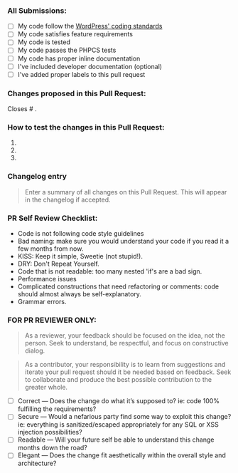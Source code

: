 ### All Submissions:

* [ ] My code follow the [WordPress' coding standards](https://make.wordpress.org/core/handbook/best-practices/coding-standards/)
* [ ] My code satisfies feature requirements
* [ ] My code is tested
* [ ] My code passes the PHPCS tests
* [ ] My code has proper inline documentation
* [ ] I've included developer documentation (optional)
* [ ] I've added proper labels to this pull request

<!-- Mark completed items with an [x] -->

<!-- You can erase any parts of this template not applicable to your Pull Request. -->

### Changes proposed in this Pull Request:

<!-- Describe the changes made to this Pull Request and the reason for such changes. -->

Closes # .

### How to test the changes in this Pull Request:

1.
2.
3.



### Changelog entry

> Enter a summary of all changes on this Pull Request. This will appear in the changelog if accepted.


### PR Self Review Checklist:

* Code is not following code style guidelines
* Bad naming: make sure you would understand your code if you read it a few months from now.
* KISS: Keep it simple, Sweetie (not stupid!).
* DRY: Don't Repeat Yourself.
* Code that is not readable: too many nested 'if's are a bad sign.
* Performance issues
* Complicated constructions that need refactoring or comments: code should almost always be self-explanatory.
* Grammar errors.


### FOR PR REVIEWER ONLY:

> As a reviewer, your feedback should be focused on the idea, not the person. Seek to understand, be respectful, and focus on constructive dialog.

> As a contributor, your responsibility is to learn from suggestions and iterate your pull request should it be needed based on feedback. Seek to collaborate and produce the best possible contribution to the greater whole.

* [ ] Correct — Does the change do what it’s supposed to? ie: code 100% fulfilling the requirements?
* [ ] Secure — Would a nefarious party find some way to exploit this change? ie: everything is sanitized/escaped appropriately for any SQL or XSS injection possibilities?
* [ ] Readable — Will your future self be able to understand this change months down the road?
* [ ] Elegant — Does the change fit aesthetically within the overall style and architecture?
